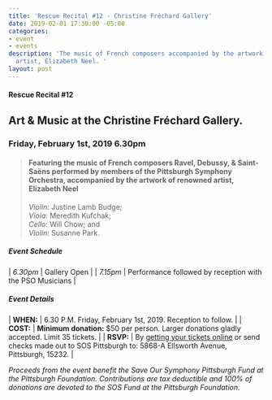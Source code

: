 ```yaml
---
title: 'Rescue Recital #12 - Christine Fréchard Gallery'
date: 2019-02-01 17:30:00 -05:00
categories:
- event
- events
description: 'The music of French composers accompanied by the artwork of renowned
  artist, Elizabeth Neel. '
layout: post
---
```


#### Rescue Recital  #12
## Art & Music at the Christine Fréchard Gallery.
### Friday, February 1st, 2019 6.30pm



> #### Featuring the music of French composers Ravel, Debussy, & Saint-Saëns performed by members of the Pittsburgh Symphony Orchestra, accompanied by the artwork of renowned artist, Elizabeth Neel  <br/>
> _Violin:_ Justine Lamb Budge; <br/>
> _Viola:_ Meredith Kufchak; <br/>
> _Cello:_ Will Chow; and <br/>
> _Violin:_ Susanne Park.

##### __Event Schedule__

| _6.30pm_  | Gallery Open |
| _7.15pm_  | Performance followed by reception with the PSO Musicians |

##### __Event Details__
 
| __WHEN:__  | 6.30 P.M. Friday, February 1st, 2019. Reception to follow.  |
| __COST:__  | __Minimum donation:__ $50 per person. Larger donations gladly accepted. Limit 35 tickets. |
| __RSVP:__  | By [getting your tickets online](https://squareup.com/store/save-our-symphony-pittsburgh) or send checks made out to SOS Pittsburgh to: 5868-A Ellsworth Avenue, Pittsburgh, 15232. |  

_Proceeds from the event benefit the Save Our Symphony Pittsburgh Fund at the Pittsburgh Foundation. Contributions are tax deductible and 100% of donations are devoted to the SOS Fund at the Pittsburgh Foundation._








